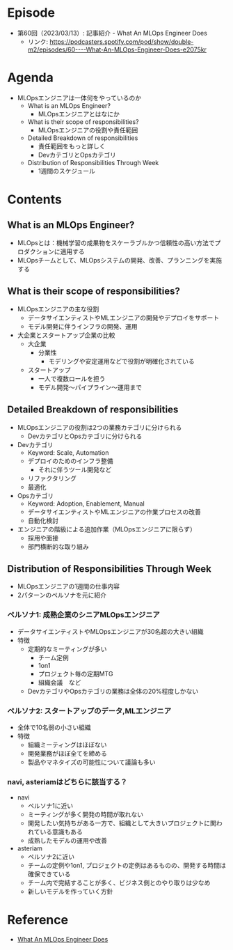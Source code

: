 # Episode
- 第60回（2023/03/13）: 記事紹介 - What An MLOps Engineer Does
    - リンク: https://podcasters.spotify.com/pod/show/double-m2/episodes/60----What-An-MLOps-Engineer-Does-e2075kr

# Agenda
- MLOpsエンジニアは一体何をやっているのか
    - What is an MLOps Engineer?
        - MLOpsエンジニアとはなにか
    - What is their scope of responsibilities?
        - MLOpsエンジニアの役割や責任範囲
    - Detailed Breakdown of responsibilities
        - 責任範囲をもっと詳しく
        - DevカテゴリとOpsカテゴリ
    - Distribution of Responsibilities Through Week
        - 1週間のスケジュール

# Contents

## What is an MLOps Engineer?
- MLOpsとは：機械学習の成果物をスケーラブルかつ信頼性の高い方法でプロダクションに適用する
- MLOpsチームとして、MLOpsシステムの開発、改善、プランニングを実施する

## What is their scope of responsibilities?
- MLOpsエンジニアの主な役割
    - データサイエンティストやMLエンジニアの開発やデプロイをサポート
    - モデル開発に伴うインフラの開発、運用
- 大企業とスタートアップ企業の比較
    - 大企業
        - 分業性
            - モデリングや安定運用などで役割が明確化されている
    - スタートアップ
        - 一人で複数ロールを担う
        - モデル開発～パイプライン～運用まで

## Detailed Breakdown of responsibilities
- MLOpsエンジニアの役割は2つの業務カテゴリに分けられる
    - DevカテゴリとOpsカテゴリに分けられる
- Devカテゴリ
    - Keyword: Scale, Automation
    - デプロイのためのインフラ整備
        - それに伴うツール開発など
    - リファクタリング
    - 最適化
- Opsカテゴリ
    - Keyword: Adoption, Enablement, Manual
    - データサイエンティストやMLエンジニアの作業プロセスの改善
    - 自動化検討
- エンジニアの階級による追加作業（MLOpsエンジニアに限らず）
    - 採用や面接
    - 部門横断的な取り組み

## Distribution of Responsibilities Through Week
- MLOpsエンジニアの1週間の仕事内容
- 2パターンのペルソナを元に紹介

### ペルソナ1: 成熟企業のシニアMLOpsエンジニア
- データサイエンティストやMLOpsエンジニアが30名超の大きい組織
- 特徴
    - 定期的なミーティングが多い
        - チーム定例
        - 1on1
        - プロジェクト毎の定期MTG
        - 組織会議　など
    - DevカテゴリやOpsカテゴリの業務は全体の20%程度しかない

### ペルソナ2: スタートアップのデータ,MLエンジニア
- 全体で10名弱の小さい組織
- 特徴
    - 組織ミーティングはほぼない
    - 開発業務がほぼ全てを締める
    - 製品やマネタイズの可能性について議論も多い

### navi, asteriamはどちらに該当する？

- navi
    - ペルソナ1に近い
    - ミーティングが多く開発の時間が取れない
    - 開発したい気持ちがある一方で、組織として大きいプロジェクトに関われている意識もある
    - 成熟したモデルの運用や改善
- asteriam
    - ペルソナ2に近い
    - チームの定例や1on1, プロジェクトの定例はあるものの、開発する時間は確保できている
    - チーム内で完結することが多く、ビジネス側とのやり取りは少なめ
    - 新しいモデルを作っていく方針

# Reference
- [What An MLOps Engineer Does](https://mikiko.hashnode.dev/what-an-mlops-engineer-does#heading-engineer-sentiment-to-sht-ops-work-or-manual-sht)
